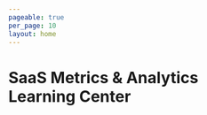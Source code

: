 ```yaml
---
pageable: true
per_page: 10
layout: home
---
```


<h1 id="main_title" class='center'>SaaS Metrics & Analytics<br>
<span id="main_title_highlight">Learning Center</span></h1>

<p class='center'>

</p>
